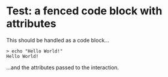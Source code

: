 # Test: a fenced code block with attributes

This should be handled as a code block...

```shell {cmd=node .line-numbers}
> echo "Hello World!"
Hello World!
```

...and the attributes passed to the interaction.